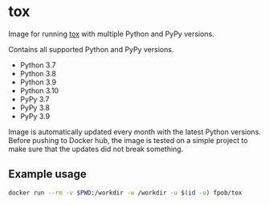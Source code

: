 # tox

Image for running [tox](https://tox.readthedocs.org/en/latest/) with multiple
Python and PyPy versions.

Contains all supported Python and PyPy versions.

* Python 3.7
* Python 3.8
* Python 3.9
* Python 3.10
* PyPy 3.7
* PyPy 3.8
* PyPy 3.9

Image is automatically updated every month with the latest Python versions.
Before pushing to Docker hub, the image is tested on a simple project to make
sure that the updates did not break something.

## Example usage

```sh
docker run --rm -v $PWD:/workdir -w /workdir -u $(id -u) fpob/tox
```
